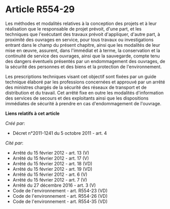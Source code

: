 # Article R554-29

Les méthodes et modalités relatives à la conception des projets et à leur réalisation que le responsable de projet prévoit,
d'une part, et les techniques que l'exécutant des travaux prévoit d'appliquer, d'autre part, à proximité des ouvrages en
service, pour tous travaux ou investigations entrant dans le champ du présent chapitre, ainsi que les modalités de leur mise
en œuvre, assurent, dans l'immédiat et à terme, la conservation et la continuité de service des ouvrages, ainsi que la
sauvegarde, compte tenu des dangers éventuels présentés par un endommagement des ouvrages, de la sécurité des personnes et
des biens et la protection de l'environnement.

Les prescriptions techniques visant cet objectif sont fixées par un guide technique élaboré par les professions concernées et
approuvé par un arrêté des ministres chargés de la sécurité des réseaux de transport et de distribution et du travail. Cet
arrêté fixe en outre les modalités d'information des services de secours et des exploitants ainsi que les dispositions
immédiates de sécurité à prendre en cas d'endommagement de l'ouvrage.

**Liens relatifs à cet article**

_Créé par_:

  - Décret n°2011-1241 du 5 octobre 2011 - art. 4

_Cité par_:

  - Arrêté du 15 février 2012 - art. 13 (V)
  - Arrêté du 15 février 2012 - art. 17 (V)
  - Arrêté du 15 février 2012 - art. 18 (VD)
  - Arrêté du 15 février 2012 - art. 19 (VD)
  - Arrêté du 15 février 2012 - art. 6 (V)
  - Arrêté du 15 février 2012 - art. 7 (V)
  - Arrêté du 27 décembre 2016 - art. 3 (V)
  - Code de l'environnement - art. R554-23 (VD)
  - Code de l'environnement - art. R554-26 (VD)
  - Code de l'environnement - art. R554-35 (VD)
